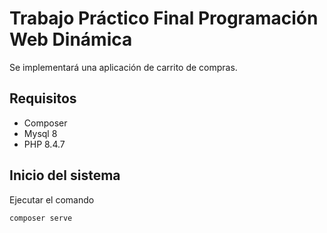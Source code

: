 # Trabajo Práctico Final Programación Web Dinámica
Se implementará una aplicación de carrito de compras.

## Requisitos
- Composer
- Mysql 8
- PHP 8.4.7

## Inicio del sistema
Ejecutar el comando
```powershell
composer serve
```